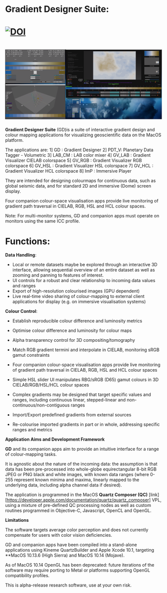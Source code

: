 Gradient Designer Suite:
=======

[![DOI](https://zenodo.org/badge/194572076.svg)](https://zenodo.org/badge/latestdoi/194572076)
=======

[![VIDEO DEMO](/Support_Files/GD_LAB_CM_GV_LAB_demo.png "Video Demo")](https://vimeo.com/366616654)
=======

**Gradient Designer Suite** (GD)is a suite of interactive gradient design and colour mapping applications for visualizing geoscientific data on the MacOS platform.

The applications are:
1] GD : Gradient Designer
2] PDT_V: Planetary Data Tagger - Volumetric
3] LAB_CM : LAB color mixer
4] GV_LAB : Gradient Visualizer CIELAB colorspace
5] GV_RGB : Gradient Visualizer RGB colorspace
6] GV_HSL : Gradient Visualizer HSL colorspace
7] GV_HCL : Gradient Visualizer HCL colorspace
8] ImP : Immersive Player

They are intended for designing colourmaps for continuous data, such as global seismic data, and for standard 2D and immersive (Dome) screen display.

Four companion colour-space visualisation apps provide live monitoring of gradient path traversal in CIELAB, RGB, HSL and HCL colour spaces.

Note: For multi-monitor systems, GD and companion apps must operate on monitors using the same ICC profile.

Functions:
======

**Data Handling**:

* Local or remote datasets maybe be explored through an interactive 3D interface, allowing sequential overview of an entire dataset as well as zooming and panning to features of interest.
* UI controls for a robust and clear relationship to incoming data values and ranges
* Export of high-resolution colourised images (GPU dependent)
* Live real-time video sharing of colour-mapping to external client applications for display (e.g. on immersive visualisation systems)

**Colour Control**:

* Establish reproducible colour difference and luminosity metrics
* Optimise colour difference and luminosity for colour maps
* Alpha transparency control for 3D compositing/tomography

* Match RGB gradient termini and interpolate in CIELAB, monitoring sRGB gamut constraints
* Four companion colour-space visualisation apps provide live monitoring of gradient path traversal in CIELAB, RGB, HSL and HCL colour spaces
* Simple HSL slider UI manipulates RBG/sRGB (D65) gamut colours in 3D CIELAB/RGB/HSL/HCL colour spaces
* Complex gradients may be designed that target specific values and ranges, including continuous linear, stepped-linear and non-continuous/non-contiguous ranges
* Import/Export predefined gradients from external sources
* Re-colourise imported gradients in part or in whole, addressing specific ranges and metrics



**Application Aims and Development Framework**

**GD** and its companion apps aim to provide an intuitive interface for a range of colour-mapping tasks.

It is agnostic about the nature of the incoming data: the assumption is that data has been pre-processed into whole-globe equirectangular 8-bit RGB JPEG or PNG black and white images, with known data ranges (where 0-255 represent known minima and maxima, linearly mapped to the underlying data, including alpha channel data if desired).

The application is programmed in the MacOS **Quartz Composer (QC)** [link][https://developer.apple.com/documentation/quartz/quartz_composer] VPL, using a mixture of pre-defined QC processing nodes as well as custom routines programmed in Objective-C, Javascript, OpenCL and OpenGL.


**Limitations**

The software targets average color perception and does not currently compensate for users with color vision deficiencies.

GD and companion apps have been compiled into a stand-alone applications using Kineme QuartzBuilder and Apple Xcode 10.1, targeting **MacOS 10.13.6 (High Sierra) and MacOS 10.14 (Mojave).

As of MacOS 10.14 OpenGL has been deprecated: future iterations of the software may require porting to Metal or platforms supporting OpenGL compatibility profiles.

This is alpha-release research software, use at your own risk.
